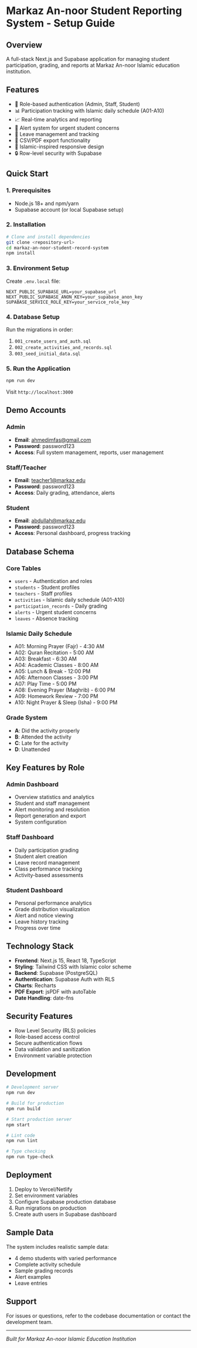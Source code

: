 # Markaz An-noor Student Reporting System - Setup Guide

## Overview
A full-stack Next.js and Supabase application for managing student participation, grading, and reports at Markaz An-noor Islamic education institution.

## Features
- 🔐 Role-based authentication (Admin, Staff, Student)
- 📊 Participation tracking with Islamic daily schedule (A01-A10)
- 📈 Real-time analytics and reporting
- 🚨 Alert system for urgent student concerns
- 📅 Leave management and tracking
- 📄 CSV/PDF export functionality
- 🎨 Islamic-inspired responsive design
- 🔒 Row-level security with Supabase

## Quick Start

### 1. Prerequisites
- Node.js 18+ and npm/yarn
- Supabase account (or local Supabase setup)

### 2. Installation
```bash
# Clone and install dependencies
git clone <repository-url>
cd markaz-an-noor-student-record-system
npm install
```

### 3. Environment Setup
Create `.env.local` file:
```env
NEXT_PUBLIC_SUPABASE_URL=your_supabase_url
NEXT_PUBLIC_SUPABASE_ANON_KEY=your_supabase_anon_key
SUPABASE_SERVICE_ROLE_KEY=your_service_role_key
```

### 4. Database Setup
Run the migrations in order:
1. `001_create_users_and_auth.sql`
2. `002_create_activities_and_records.sql` 
3. `003_seed_initial_data.sql`

### 5. Run the Application
```bash
npm run dev
```

Visit `http://localhost:3000`

## Demo Accounts

### Admin
- **Email**: ahmedimfas@gmail.com
- **Password**: password123
- **Access**: Full system management, reports, user management

### Staff/Teacher
- **Email**: teacher1@markaz.edu
- **Password**: password123
- **Access**: Daily grading, attendance, alerts

### Student
- **Email**: abdullah@markaz.edu
- **Password**: password123
- **Access**: Personal dashboard, progress tracking

## Database Schema

### Core Tables
- `users` - Authentication and roles
- `students` - Student profiles  
- `teachers` - Staff profiles
- `activities` - Islamic daily schedule (A01-A10)
- `participation_records` - Daily grading
- `alerts` - Urgent student concerns
- `leaves` - Absence tracking

### Islamic Daily Schedule
- A01: Morning Prayer (Fajr) - 4:30 AM
- A02: Quran Recitation - 5:00 AM
- A03: Breakfast - 6:30 AM
- A04: Academic Classes - 8:00 AM
- A05: Lunch & Break - 12:00 PM
- A06: Afternoon Classes - 3:00 PM
- A07: Play Time - 5:00 PM
- A08: Evening Prayer (Maghrib) - 6:00 PM
- A09: Homework Review - 7:00 PM
- A10: Night Prayer & Sleep (Isha) - 9:00 PM

### Grade System
- **A**: Did the activity properly
- **B**: Attended the activity  
- **C**: Late for the activity
- **D**: Unattended

## Key Features by Role

### Admin Dashboard
- Overview statistics and analytics
- Student and staff management
- Alert monitoring and resolution
- Report generation and export
- System configuration

### Staff Dashboard
- Daily participation grading
- Student alert creation
- Leave record management
- Class performance tracking
- Activity-based assessments

### Student Dashboard
- Personal performance analytics
- Grade distribution visualization
- Alert and notice viewing
- Leave history tracking
- Progress over time

## Technology Stack
- **Frontend**: Next.js 15, React 18, TypeScript
- **Styling**: Tailwind CSS with Islamic color scheme
- **Backend**: Supabase (PostgreSQL)
- **Authentication**: Supabase Auth with RLS
- **Charts**: Recharts
- **PDF Export**: jsPDF with autoTable
- **Date Handling**: date-fns

## Security Features
- Row Level Security (RLS) policies
- Role-based access control
- Secure authentication flows
- Data validation and sanitization
- Environment variable protection

## Development
```bash
# Development server
npm run dev

# Build for production
npm run build

# Start production server
npm start

# Lint code
npm run lint

# Type checking
npm run type-check
```

## Deployment
1. Deploy to Vercel/Netlify
2. Set environment variables
3. Configure Supabase production database
4. Run migrations on production
5. Create auth users in Supabase dashboard

## Sample Data
The system includes realistic sample data:
- 4 demo students with varied performance
- Complete activity schedule
- Sample grading records
- Alert examples
- Leave entries

## Support
For issues or questions, refer to the codebase documentation or contact the development team.

---
*Built for Markaz An-noor Islamic Education Institution*